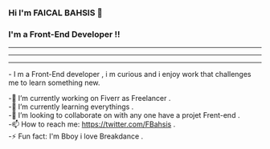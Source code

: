 ### Hi I'm FAICAL BAHSIS 👋

### I'm a Front-End Developer !!

<hr><hr><hr>
- I m a Front-End developer , i m curious and i enjoy work that challenges me to learn something new.

-🔭 I’m currently working on  Fiverr as Freelancer .<br/>
-🌱 I’m currently learning everythings .<br/>
-👯 I’m looking to collaborate on with any one have a projet Frent-end .<br/>
-📫 How to reach me: https://twitter.com/FBahsis .<br/>
-⚡ Fun fact: I'm Bboy i love Breakdance .<br/>
